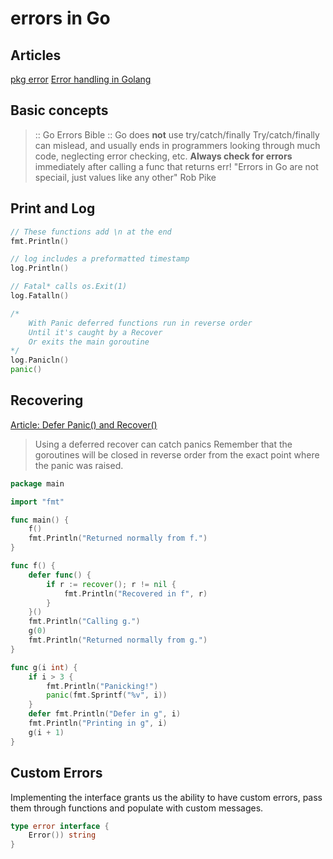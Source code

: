 # errors in Go

## Articles

[pkg error](https://pkg.go.dev/errors)
[Error handling in Golang](https://go.dev/blog/error-handling-and-go)

## Basic concepts

> :: Go Errors Bible ::
> Go does **not** use try/catch/finally
> Try/catch/finally can mislead, and usually ends in programmers looking through much code, neglecting error checking, etc.
> **Always check for errors** immediately after calling a func that returns err!
> "Errors in Go are not speciail, just values like any other" Rob Pike

## Print and Log

```go
// These functions add \n at the end
fmt.Println()

// log includes a preformatted timestamp
log.Println()

// Fatal* calls os.Exit(1)
log.Fatalln() 

/*
    With Panic deferred functions run in reverse order
    Until it's caught by a Recover
    Or exits the main goroutine
*/
log.Panicln() 
panic()
```

## Recovering

[Article: Defer Panic() and Recover()](https://blog.golang.org/defer-panic-and-recover)

> Using a deferred recover can catch panics
> Remember that the goroutines will be closed in reverse order
> from the exact point where the panic was raised.

```go
package main

import "fmt"

func main() {
	f()
	fmt.Println("Returned normally from f.")
}

func f() {
	defer func() {
		if r := recover(); r != nil {
			fmt.Println("Recovered in f", r)
		}
	}()
	fmt.Println("Calling g.")
	g(0)
	fmt.Println("Returned normally from g.")
}

func g(i int) {
	if i > 3 {
		fmt.Println("Panicking!")
		panic(fmt.Sprintf("%v", i))
	}
	defer fmt.Println("Defer in g", i)
	fmt.Println("Printing in g", i)
	g(i + 1)
}
```

## Custom Errors

Implementing the interface grants us the ability to have custom errors, pass them through functions and populate with custom messages.

```go
type error interface {
    Error()) string
}
```
